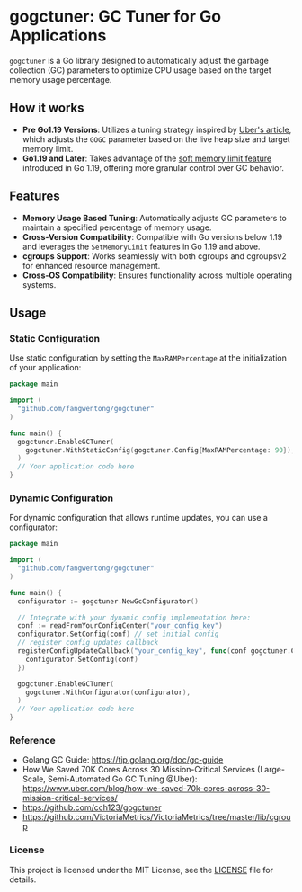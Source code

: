 # gogctuner: GC Tuner for Go Applications

`gogctuner` is a Go library designed to automatically adjust the garbage collection (GC) parameters to optimize CPU
usage based on the target memory usage percentage.

## How it works

- **Pre Go1.19 Versions**: Utilizes a tuning strategy inspired
  by [Uber's article](https://www.uber.com/blog/how-we-saved-70k-cores-across-30-mission-critical-services/), which
  adjusts the `GOGC` parameter based on the live heap size and target memory limit.
- **Go1.19 and Later**: Takes advantage of
  the [soft memory limit feature](https://github.com/golang/proposal/blob/master/design/48409-soft-memory-limit.md)
  introduced in Go 1.19, offering more granular control over GC behavior.

## Features

- **Memory Usage Based Tuning**: Automatically adjusts GC parameters to maintain a specified percentage of memory usage.
- **Cross-Version Compatibility**: Compatible with Go versions below 1.19 and leverages the `SetMemoryLimit` features in
  Go 1.19 and above.
- **cgroups Support**: Works seamlessly with both cgroups and cgroupsv2 for enhanced resource management.
- **Cross-OS Compatibility**: Ensures functionality across multiple operating systems.

## Usage

### Static Configuration

Use static configuration by setting the `MaxRAMPercentage` at the initialization of your application:

```go
package main

import (
  "github.com/fangwentong/gogctuner"
)

func main() {
  gogctuner.EnableGCTuner(
    gogctuner.WithStaticConfig(gogctuner.Config{MaxRAMPercentage: 90}),
  )
  // Your application code here
}

```

### Dynamic Configuration

For dynamic configuration that allows runtime updates, you can use a configurator:

```go
package main

import (
  "github.com/fangwentong/gogctuner"
)

func main() {
  configurator := gogctuner.NewGcConfigurator()

  // Integrate with your dynamic config implementation here:
  conf := readFromYourConfigCenter("your_config_key")
  configurator.SetConfig(conf) // set initial config
  // register config updates callback
  registerConfigUpdateCallback("your_config_key", func(conf gogctuner.Config) {
    configurator.SetConfig(conf)
  })

  gogctuner.EnableGCTuner(
    gogctuner.WithConfigurator(configurator),
  )
  // Your application code here
}

```

### Reference

- Golang GC Guide: https://tip.golang.org/doc/gc-guide
- How We Saved 70K Cores Across 30 Mission-Critical Services (Large-Scale, Semi-Automated Go GC Tuning
  @Uber): https://www.uber.com/blog/how-we-saved-70k-cores-across-30-mission-critical-services/
- https://github.com/cch123/gogctuner
- https://github.com/VictoriaMetrics/VictoriaMetrics/tree/master/lib/cgroup

### License

This project is licensed under the MIT License, see the [LICENSE](LICENSE) file for details.

